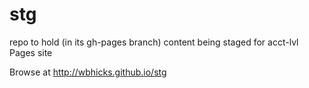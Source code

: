 # stg
repo to hold (in its gh-pages branch) content being staged for acct-lvl Pages site

Browse at http://wbhicks.github.io/stg
